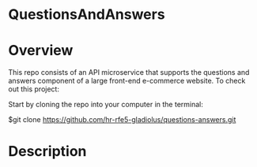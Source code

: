 # QuestionsAndAnswers
# Overview
This repo consists of an API microservice that supports the questions and answers component of a large front-end e-commerce website.
To check out this project:

Start by cloning the repo into your computer in the terminal:

$git clone https://github.com/hr-rfe5-gladiolus/questions-answers.git

# Description
